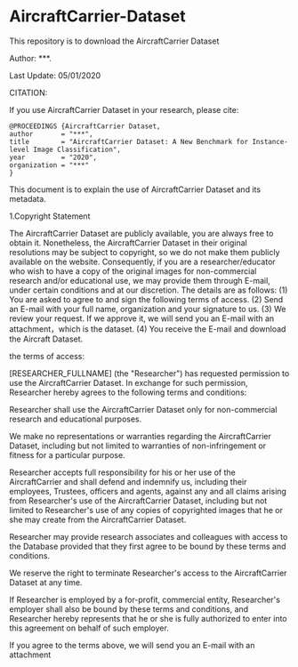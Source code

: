 # AircraftCarrier-Dataset

This repository is to download the AircraftCarrier Dataset

Author: ***.

Last Update: 05/01/2020

CITATION:

If you use AircraftCarrier Dataset in your research, please cite:

	@PROCEEDINGS {AircraftCarrier Dataset,
	author       = "***",
	title        = "AircraftCarrier Dataset: A New Benchmark for Instance-level Image Classification",
	year         = "2020",
	organization = "***"
	}
	
This document is to explain the use of AircraftCarrier Dataset and its metadata.

1.Copyright Statement

  The AircraftCarrier Dataset are publicly available, you are always free to obtain it. Nonetheless, the AircraftCarrier Dataset in their original resolutions may be subject to copyright, so we do not make them publicly available on the website.
Consequently, if you are a researcher/educator who wish to have a copy of the original images for non-commercial research and/or educational use, we may provide them through E-mail, under certain conditions and at our discretion. The details are as follows:
 (1) You are asked to agree to and sign the following terms of access.
 (2) Send an E-mail with your full name, organization and your signature to us.
 (3) We review your request. If we approve it, we will send you an E-mail with an attachment，which is the dataset.
 (4) You receive the E-mail and download the Aircraft Dataset.

the terms of access:

  [RESEARCHER_FULLNAME] (the "Researcher") has requested permission to use the AircraftCarrier Dataset. In exchange for such permission, Researcher hereby agrees to the following terms and conditions:
  
  Researcher shall use the AircraftCarrier Dataset only for non-commercial research and educational purposes.
  
  We make no representations or warranties regarding the AircraftCarrier Dataset, including but not limited to warranties of non-infringement or fitness for a particular purpose.
  
  Researcher accepts full responsibility for his or her use of the AircraftCarrier and shall defend and indemnify us, including their employees, Trustees, officers and agents, against any and all claims arising from Researcher's use of the AircraftCarrier Dataset, including but not limited to Researcher's use of any copies of copyrighted images that he or she may create from the AircraftCarrier Dataset.
  
  Researcher may provide research associates and colleagues with access to the Database provided that they first agree to be bound by these terms and conditions.
  
  We reserve the right to terminate Researcher's access to the AircraftCarrier Dataset at any time.
  
  If Researcher is employed by a for-profit, commercial entity, Researcher's employer shall also be bound by these terms and conditions, and Researcher hereby represents that he or she is fully authorized to enter into this agreement on behalf of such employer.
  
  If you agree to the terms above, we will send you an E-mail with an attachment
